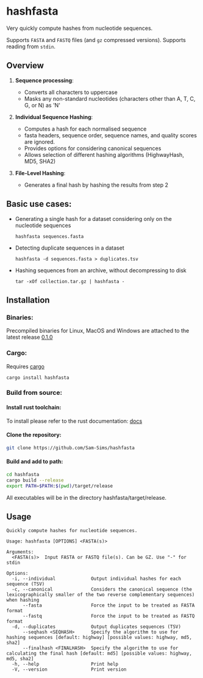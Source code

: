 # hashfasta

Very quickly compute hashes from nucleotide sequences.

Supports `FASTA` and `FASTQ` files (and `gz` compressed versions). Supports reading from `stdin`.

## Overview

1. **Sequence processing**:
    - Converts all characters to uppercase
    - Masks any non-standard nucleotides (characters other than A, T, C, G, or N) as 'N'


2. **Individual Sequence Hashing**:
    - Computes a hash for each normalised sequence
    - fasta headers, sequence order, sequence names, and quality scores are ignored.
    - Provides options for considering canonical sequences
    - Allows selection of different hashing algorithms (HighwayHash, MD5, SHA2)


3. **File-Level Hashing**:
    - Generates a final hash by hashing the results from step 2

## Basic use cases:

- Generating a single hash for a dataset considering only on the nucleotide sequences

    ```
    hashfasta sequences.fasta
    ```
- Detecting duplicate sequences in a dataset

    ```
    hashfasta -d sequences.fasta > duplicates.tsv
    ```
- Hashing sequences from an archive, without decompressing to disk

    ```
    tar -xOf collection.tar.gz | hashfasta -
    ```

## Installation

### Binaries:

Precompiled binaries for Linux, MacOS and Windows are attached to the latest
release [0.1.0](https://github.com/Sam-Sims/ambigviz/releases/tag/v0.1.0)

### Cargo:

Requires [cargo](https://www.rust-lang.org/tools/install)

```
cargo install hashfasta
```

### Build from source:

#### Install rust toolchain:

To install please refer to the rust documentation: [docs](https://www.rust-lang.org/tools/install)

#### Clone the repository:

```bash
git clone https://github.com/Sam-Sims/hashfasta
```

#### Build and add to path:

```bash
cd hashfasta
cargo build --release
export PATH=$PATH:$(pwd)/target/release
```

All executables will be in the directory hashfasta/target/release.

## Usage

```
Quickly compute hashes for nucleotide sequences.

Usage: hashfasta [OPTIONS] <FASTA(s)>

Arguments:
  <FASTA(s)>  Input FASTA or FASTQ file(s). Can be GZ. Use "-" for stdin

Options:
  -i, --individual             Output individual hashes for each sequence (TSV)
  -c, --canonical              Considers the canonical sequence (the lexicographically smaller of the two reverse complementary sequences) when hashing
      --fasta                  Force the input to be treated as FASTA format
      --fastq                  Force the input to be treated as FASTQ format
  -d, --duplicates             Output duplicates sequences (TSV)
      --seqhash <SEQHASH>      Specify the algorithm to use for hashing sequences [default: highway] [possible values: highway, md5, sha2]
      --finalhash <FINALHASH>  Specify the algorithm to use for calculating the final hash [default: md5] [possible values: highway, md5, sha2]
  -h, --help                   Print help
  -V, --version                Print version

```